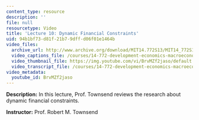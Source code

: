 ```yaml
---
content_type: resource
description: ''
file: null
resourcetype: Video
title: 'Lecture 10: Dynamic Financial Constraints'
uid: 94b1bf73-d81f-21b7-9dff-d06f01e1464b
video_files:
  archive_url: http://www.archive.org/download/MIT14.772S13/MIT14_772S13_lec10_300k.mp4
  video_captions_file: /courses/14-772-development-economics-macroeconomics-spring-2013/cb7ffac112575bc0aa2a832eba0c4912_BrvMZf2jaso.vtt
  video_thumbnail_file: https://img.youtube.com/vi/BrvMZf2jaso/default.jpg
  video_transcript_file: /courses/14-772-development-economics-macroeconomics-spring-2013/214adab8bf9dfdf07c28ab0bd14c058f_BrvMZf2jaso.pdf
video_metadata:
  youtube_id: BrvMZf2jaso
---
```


**Description:** In this lecture, Prof. Townsend reviews the research about dynamic financial constraints.

**Instructor:** Prof. Robert M. Townsend